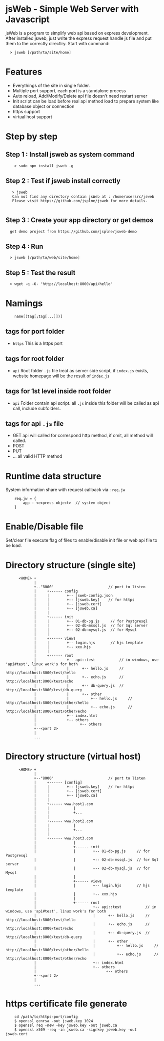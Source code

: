 # jsWeb - Simple Web Server with Javascript

jsWeb is a program to simplify web api based on express development.
After installed jsweb, just write the express request handle js file and put them to the correctly directlry. Start with command:

```
  > jsweb [/path/to/site/home]
```

# Features

* Everythings of the site in single folder.
* Multiple port support, each port is a standalone process
* Auto reload, Add/Modify/Delete api file doesn't need restart server
* Init script can be load before real api method load to prepare system like database object or connection
* https support
* virtual host support


# Step by step

## Step 1 : Install jsweb as system command
```
    > sudo npm install jsweb -g
```
## Step 2 : Test if jsweb install correctly

```
   > jsweb
   Can not find any directory contain jsWeb at : /home/usersrc/jsweb
   Please visit https://github.com/jsplne/jsweb for more details.
   
```

## Step 3 : Create your app directory or get demos
```
  get demo project from https://github.com/jsplne/jsweb-demo
```

## Step 4 : Run
```
  > jsweb [/path/to/web/site/home]
```

## Step 5 : Test the result
```
  > wget -q -O- "http://localhost:8000/api/hello"
```


# Namings

```
    name[(tag[;tag[...]])]
```

## tags for port folder

* `https`  This is a https port

## tags for root folder

* `api`   Root folder `.js` file treat as server side script, if `index.js` exists, website homepage will be the result of `index.js`

## tags for 1st level inside root folder 

* `api`  Folder contain api script. all `.js` inside this folder will be called as api call, include subfolders.

## tags for api `.js` file

* GET    api will called for correspond http method, if omit, all method will called.
* POST
* PUT
* ... all valid HTTP method


# Runtime data structure

System information share with request callback via  : `req.jw`

```
    req.jw = {
        app : <express object>  // system object
    }
```


# Enable/Disable file

Set/clear file execute flag of files to enable/disable init file or web api file to be load.

# Directory structure (single site)

```
      <HOME> +
             |
             +--"8000"                         // port to listen
             |     +------ config
             |     |        +-- jsweb-config.json
             |     |        +-- [jsweb.key]    // for https
             |     |        +-- [jsweb.cert]
             |     |        +-- [jsweb.ca]
             |     |
             |     +------ init
             |     |        +-- 01-db-pg.js     // for Postgresql
             |     |        +-- 02-db-mssql.js  // for Sql server
             |     |        +-- 02-db-mysql.js  // for Mysql
             |     |
             |     +------ views
             |     |        +-- login.hjs       // hjs template
             |     |        +-- xxx.hjs
             |     |
             |     +------ root
             |              +-- api::test           // in windows, use 'api#test', linux work's for both
             |              |      +-- hello.js     // http://localhost:8000/test/hello
             |              |      +-- echo.js      // http://localhost:8000/test/echo
             |              |      +-- db-query.js  // http://localhost:8000/test/db-query
             |              |      +-- other
             |              |          +-- hello.js     // http://localhost:8000/test/other/hello
             |              |          +-- echo.js      // http://localhost:8000/test/other/echo
             |              +-- index.html
             |              +-- others
             |                    +-- others
             +--<port 2>
             | 
             ...

```

# Directory structure (virtual host)

```
      <HOME> +
             |
             +--"8000"                         // port to listen
             |     +------ [config]
             |     |        +-- [jsweb.key]    // for https
             |     |        +-- [jsweb.cert]
             |     |        +-- [jsweb.ca]
             |     |
             |     +------ www.host1.com
             |     |           |
             |     |           +...
             |     |
             |     +------ www.host2.com
             |     |           |
             |     |           +...
             |     |
             |     +------ www.host3.com
             |                 |
             |                 +------ init
             |                 |        +-- 01-db-pg.js     // for Postgresql
             |                 |        +-- 02-db-mssql.js  // for Sql server
             |                 |        +-- 02-db-mysql.js  // for Mysql
             |                 |
             |                 +------ views
             |                 |        +-- login.hjs       // hjs template
             |                 |        +-- xxx.hjs
             |                 |
             |                 +------ root
             |                          +-- api::test           // in windows, use 'api#test', linux work's for both
             |                          |      +-- hello.js     // http://localhost:8000/test/hello
             |                          |      +-- echo.js      // http://localhost:8000/test/echo
             |                          |      +-- db-query.js  // http://localhost:8000/test/db-query
             |                          |      +-- other
             |                          |          +-- hello.js     // http://localhost:8000/test/other/hello
             |                          |          +-- echo.js      // http://localhost:8000/test/other/echo
             |                          +-- index.html
             |                          +-- others
             |                                +-- others
             +--<port 2>
             | 
             ...

```

# https certificate file generate

```
    cd /path/to/https-port/config
    $ openssl genrsa -out jsweb.key 1024
    $ openssl req -new -key jsweb.key -out jsweb.ca
    $ openssl x509 -req -in jsweb.ca -signkey jsweb.key -out jsweb.cert
```
